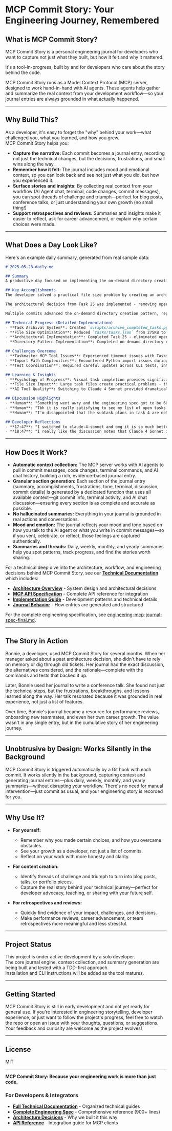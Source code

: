 # MCP Commit Story: Your Engineering Journey, Remembered

## What is MCP Commit Story?

MCP Commit Story is a personal engineering journal for developers who want to capture not just what they built, but how it felt and why it mattered.  

It's a tool-in-progress, built by and for developers who care about the story behind the code.

MCP Commit Story runs as a Model Context Protocol (MCP) server, designed to work hand-in-hand with AI agents. These agents help gather and summarize the real context from your development workflow—so your journal entries are always grounded in what actually happened.

---

## Why Build This?

As a developer, it's easy to forget the "why" behind your work—what challenged you, what you learned, and how you grew.  
MCP Commit Story helps you:

- **Capture the narrative:** Each commit becomes a journal entry, recording not just the technical changes, but the decisions, frustrations, and small wins along the way.
- **Remember how it felt:** The journal includes mood and emotional context, so you can look back and see not just what you did, but how you experienced it.
- **Surface stories and insights:** By collecting real context from your workflow (AI Agent chat, terminal, code changes, commit messages), you can spot threads of challenge and triumph—perfect for blog posts, conference talks, or just understanding your own growth (no small thing!)
- **Support retrospectives and reviews:** Summaries and insights make it easier to reflect, ask for career advancement, or explain why certain choices were made.

---

## What Does a Day Look Like?

Here's an example daily summary, generated from real sample data:

```markdown
# 2025-05-28-daily.md

## Summary
A productive day focused on implementing the on-demand directory creation pattern and completing major architectural changes. The developer created an intelligent task archival system that reduced the active tasks.json file from 275KB to 62KB, addressing file size concerns. Task 25 was completed, implementing the MCP-first architecture decision by eliminating operational CLI commands. The day included multiple commits for on-demand directory creation, comprehensive test updates, and task management improvements.

## Key Accomplishments
The developer solved a practical file size problem by creating an archival system for completed tasks. After experiencing issues with Taskmaster MCP tools (resolved by refreshing), the developer created `scripts/archive_completed_tasks.py` to automatically archive complete task units, reducing the active task file significantly.

The architectural decision from Task 25 was implemented - removing operational CLI commands (`new-entry`, `add-reflection`) while keeping setup commands, and renaming the entry point to `mcp-commit-story-setup`. This reflects the insight that journal operations require AI analysis that humans cannot meaningfully perform manually.

Multiple commits advanced the on-demand directory creation pattern, replacing upfront directory creation with just-in-time creation using the `ensure_journal_directory` utility function.

## Technical Progress (Detailed Implementation)
- **Task Archival System**: Created `scripts/archive_completed_tasks.py` with validation logic ensuring complete task units (main task + all subtasks marked "done") before archival
- **File Size Optimization**: Reduced `tasks/tasks.json` from 275KB to 62KB, archived 12 complete task units while preserving 12 active tasks
- **Architectural Implementation**: Completed Task 25 - eliminated operational CLI commands, renamed entry point to `mcp-commit-story-setup`, updated MCP server with proper tool registration
- **Directory Pattern Implementation**: Completed on-demand directory creation pattern with `ensure_journal_directory` utility, comprehensive TDD coverage, and removal of all upfront directory creation logic

## Challenges Overcome
- **Taskmaster MCP Tool Issues**: Experienced timeout issues with Taskmaster MCP tools, resolved by refreshing the connection
- **Import Path Complexities**: Encountered Python import issues during TDD implementation requiring PYTHONPATH configuration and test structure adjustments
- **Test Coordination**: Required careful updates across CLI tests, integration tests, and documentation to maintain consistency through architectural changes

## Learning & Insights
- **Psychology of Progress**: Visual task completion provides significant psychological motivation - the developer noted satisfaction in seeing the task list shrink
- **File Size Impact**: Large task files create practical problems - the 275KB to 62KB reduction addressed real usability issues
- **AI Tool Quality**: Switching to Claude 4 Sonnet provided dramatically better development partnership and problem-solving capabilities

## Discussion Highlights
- **Human**: "Something went awry and the engineering spec got to be 6000+ lines long"
- **Human**: "Tbh it is really satisfying to see my list of open tasks get smaller. I was already wishing for a way to visually see them getting checked off"
- **Human**: "I'm disappointed that the subtask plans in task 4 are not as detailed as the ones in our planning doc"

## Developer Reflections
- **17:47**: "I switched to claude-4-sonnet and omg it is so much better, sweet baby jesus"
- **18:47**: "I really like the discussion notes that Claude 4 Sonnet is capturing. It adds a lot of color and interest. I want the most interesting of these to bubble up into the daily summary. I also want the daily summary to include ALL manual reflections, ver betim. These are gold."
```

---

## How Does It Work?

- **Automatic context collection:** The MCP server works with AI agents to pull in commit messages, code changes, terminal commands, and AI chat history, building a rich, evidence-based journal entry.
- **Granular section generation:** Each section of the journal entry (summary, accomplishments, frustrations, tone, terminal, discussion, commit details) is generated by a dedicated function that uses all available context—git commit info, terminal activity, and AI chat discussion—ensuring every section is as complete and accurate as possible.
- **No hallucinated summaries:** Everything in your journal is grounded in real actions and conversations.
- **Mood and emotion:** The journal reflects your mood and tone based on how you talk to the AI agent or what you write in commit messages—so if you vent, celebrate, or reflect, those feelings are captured authentically.
- **Summaries and threads:** Daily, weekly, monthly, and yearly summaries help you spot patterns, track progress, and find the stories worth sharing.

For a technical deep dive into the architecture, workflow, and engineering decisions behind MCP Commit Story, see our **[Technical Documentation](docs/)** which includes:

- **[Architecture Overview](docs/architecture.md)** - System design and architectural decisions
- **[MCP API Specification](docs/mcp-api-specification.md)** - Complete API reference for integration
- **[Implementation Guide](docs/implementation-guide.md)** - Development patterns and technical details
- **[Journal Behavior](docs/journal-behavior.md)** - How entries are generated and structured

For the complete engineering specification, see [engineering-mcp-journal-spec-final.md](engineering-mcp-journal-spec-final.md).

---

## The Story in Action

Bonnie, a developer, used MCP Commit Story for several months. When her manager asked about a past architecture decision, she didn't have to rely on memory or dig through old tickets. Her journal had the exact discussion, the alternatives considered, and the rationale—complete with the commands and tests that backed it up.

Later, Bonnie used her journal to write a conference talk. She found not just the technical steps, but the frustrations, breakthroughs, and lessons learned along the way. Her talk resonated because it was grounded in real experience, not just a list of features.

Over time, Bonnie's journal became a resource for performance reviews, onboarding new teammates, and even her own career growth. The value wasn't in any single entry, but in the cumulative story of her engineering journey.

---

## Unobtrusive by Design: Works Silently in the Background

MCP Commit Story is triggered automatically by a Git hook with each commit. It works silently in the background, capturing context and generating journal entries—plus daily, weekly, monthly, and yearly summaries—without disrupting your workflow. There's no need for manual intervention—just commit as usual, and your engineering story is recorded for you.

---

## Why Use It?

- **For yourself:**  
  - Remember why you made certain choices, and how you overcame obstacles.
  - See your growth as a developer, not just a list of commits.
  - Reflect on your work with more honesty and clarity.

- **For content creation:**  
  - Identify threads of challenge and triumph to turn into blog posts, talks, or portfolio pieces.
  - Capture the real story behind your technical journey—perfect for developer advocacy, teaching, or sharing with your future self.

- **For retrospectives and reviews:**  
  - Quickly find evidence of your impact, challenges, and decisions.
  - Make performance reviews, career advancement, or team retrospectives more meaningful and less stressful.

---

## Project Status

This project is under active development by a solo developer.  
The core journal engine, context collection, and summary generation are being built and tested with a TDD-first approach.  
Installation and CLI instructions will be added as the tool matures.

---

## Getting Started

MCP Commit Story is still in early development and not yet ready for general use. If you're interested in engineering storytelling, developer experience, or just want to follow the project's progress, feel free to watch the repo or open an issue with your thoughts, questions, or suggestions. Your feedback and curiosity are welcome as the project evolves!

---

## License

MIT

---

**MCP Commit Story: Because your engineering work is more than just code.**

### For Developers & Integrators

- **[Full Technical Documentation](docs/)** - Organized technical guides
- **[Complete Engineering Spec](engineering-mcp-journal-spec-final.md)** - Comprehensive reference (900+ lines)
- **[Architecture Decisions](docs/architecture.md)** - Why we built it this way
- **[API Reference](docs/mcp-api-specification.md)** - Integration guide for MCP clients
